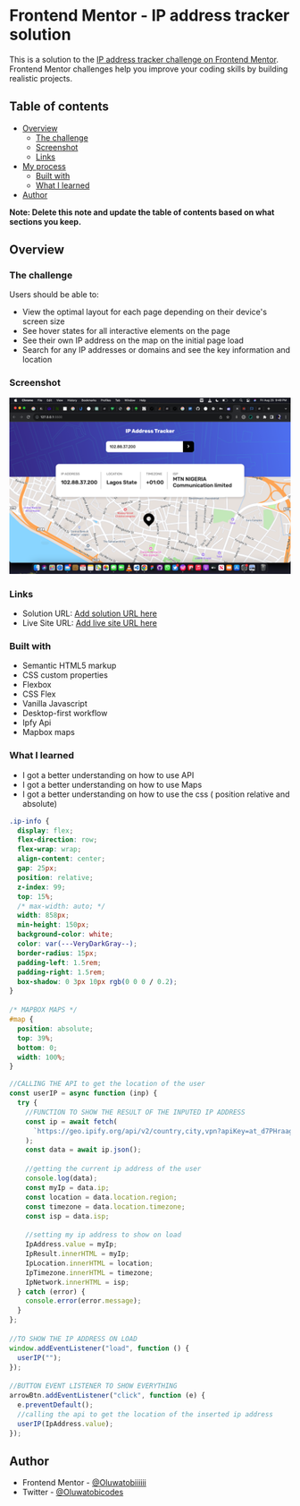 # Frontend Mentor - IP address tracker solution

This is a solution to the [IP address tracker challenge on Frontend Mentor](https://www.frontendmentor.io/challenges/ip-address-tracker-I8-0yYAH0). Frontend Mentor challenges help you improve your coding skills by building realistic projects.

## Table of contents

- [Overview](#overview)
  - [The challenge](#the-challenge)
  - [Screenshot](#screenshot)
  - [Links](#links)
- [My process](#my-process)
  - [Built with](#built-with)
  - [What I learned](#what-i-learned)
- [Author](#author)

**Note: Delete this note and update the table of contents based on what sections you keep.**

## Overview

### The challenge

Users should be able to:

- View the optimal layout for each page depending on their device's screen size
- See hover states for all interactive elements on the page
- See their own IP address on the map on the initial page load
- Search for any IP addresses or domains and see the key information and location

### Screenshot

![](./Screen%20Shot%202023-08-25%20at%209.49.53%20PM.png)

### Links

- Solution URL: [Add solution URL here](https://your-solution-url.com)
- Live Site URL: [Add live site URL here](https://your-live-site-url.com)

### Built with

- Semantic HTML5 markup
- CSS custom properties
- Flexbox
- CSS Flex
- Vanilla Javascript
- Desktop-first workflow
- Ipfy Api
- Mapbox maps

### What I learned

- I got a better understanding on how to use API
- I got a better understanding on how to use Maps
- I got a better understanding on how to use the css ( position relative and absolute)

```css
.ip-info {
  display: flex;
  flex-direction: row;
  flex-wrap: wrap;
  align-content: center;
  gap: 25px;
  position: relative;
  z-index: 99;
  top: 15%;
  /* max-width: auto; */
  width: 858px;
  min-height: 150px;
  background-color: white;
  color: var(---VeryDarkGray--);
  border-radius: 15px;
  padding-left: 1.5rem;
  padding-right: 1.5rem;
  box-shadow: 0 3px 10px rgb(0 0 0 / 0.2);
}

/* MAPBOX MAPS */
#map {
  position: absolute;
  top: 39%;
  bottom: 0;
  width: 100%;
}
```

```js
//CALLING THE API to get the location of the user
const userIP = async function (inp) {
  try {
    //FUNCTION TO SHOW THE RESULT OF THE INPUTED IP ADDRESS
    const ip = await fetch(
      `https://geo.ipify.org/api/v2/country,city,vpn?apiKey=at_d7PHraagdYPV9IlJEOm1wmQx4gTkQ&ipAddress=${inp}`
    );
    const data = await ip.json();

    //getting the current ip address of the user
    console.log(data);
    const myIp = data.ip;
    const location = data.location.region;
    const timezone = data.location.timezone;
    const isp = data.isp;

    //setting my ip address to show on load
    IpAddress.value = myIp;
    IpResult.innerHTML = myIp;
    IpLocation.innerHTML = location;
    IpTimezone.innerHTML = timezone;
    IpNetwork.innerHTML = isp;
  } catch (error) {
    console.error(error.message);
  }
};

//TO SHOW THE IP ADDRESS ON LOAD
window.addEventListener("load", function () {
  userIP("");
});

//BUTTON EVENT LISTENER TO SHOW EVERYTHING
arrowBtn.addEventListener("click", function (e) {
  e.preventDefault();
  //calling the api to get the location of the inserted ip address
  userIP(IpAddress.value);
});
```

## Author

- Frontend Mentor - [@Oluwatobiiiiii](https://www.frontendmentor.io/profile/Oluwatobiiiiii)
- Twitter - [@Oluwatobicodes](https://www.twitter.com/Oluwatobicodes)
